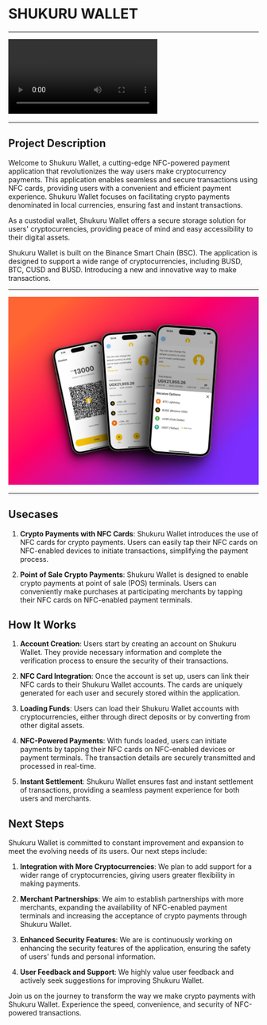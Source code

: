 # SHUKURU WALLET
---
<video align="center">
  <source src="https://github.com/eliashezron/BWC_TokenizedCarbon/assets/60871378/fe681aa2-3c9e-40e7-8d48-77e606774cc9" alt="Video">
</video>

---

## Project Description
Welcome to Shukuru Wallet, a cutting-edge NFC-powered payment application that revolutionizes the way users make cryptocurrency payments. This application enables seamless and secure transactions using NFC cards, providing users with a convenient and efficient payment experience. Shukuru Wallet focuses on facilitating crypto payments denominated in local currencies, ensuring fast and instant transactions.

As a custodial wallet, Shukuru Wallet offers a secure storage solution for users' cryptocurrencies, providing peace of mind and easy accessibility to their digital assets.

Shukuru Wallet is built on the Binance Smart Chain (BSC). The application is designed to support a wide range of cryptocurrencies, including BUSD, BTC, CUSD and BUSD. Introducing a new and innovative way to make transactions.

---
![](assets/skr.jpeg)

---
## Usecases
1. **Crypto Payments with NFC Cards**: Shukuru Wallet introduces the use of NFC cards for crypto payments. Users can easily tap their NFC cards on NFC-enabled devices to initiate transactions, simplifying the payment process.

2. **Point of Sale Crypto Payments**: Shukuru Wallet is designed to enable crypto payments at point of sale (POS) terminals. Users can conveniently make purchases at participating merchants by tapping their NFC cards on NFC-enabled payment terminals.


## How It Works

1. **Account Creation**: Users start by creating an account on Shukuru Wallet. They provide necessary information and complete the verification process to ensure the security of their transactions.

2. **NFC Card Integration**: Once the account is set up, users can link their NFC cards to their Shukuru Wallet accounts. The cards are uniquely generated for each user and securely stored within the application.

3. **Loading Funds**: Users can load their Shukuru Wallet accounts with cryptocurrencies, either through direct deposits or by converting from other digital assets.

4. **NFC-Powered Payments**: With funds loaded, users can initiate payments by tapping their NFC cards on NFC-enabled devices or payment terminals. The transaction details are securely transmitted and processed in real-time.

5. **Instant Settlement**: Shukuru Wallet ensures fast and instant settlement of transactions, providing a seamless payment experience for both users and merchants.

## Next Steps
Shukuru Wallet is committed to constant improvement and expansion to meet the evolving needs of its users. Our next steps include:

1. **Integration with More Cryptocurrencies**: We plan to add support for a wider range of cryptocurrencies, giving users greater flexibility in making payments.

2. **Merchant Partnerships**: We aim to establish partnerships with more merchants, expanding the availability of NFC-enabled payment terminals and increasing the acceptance of crypto payments through Shukuru Wallet.

3. **Enhanced Security Features**: We are is continuously working on enhancing the security features of the application, ensuring the safety of users' funds and personal information.

4. **User Feedback and Support**: We highly value user feedback and actively seek suggestions for improving Shukuru Wallet.

Join us on the journey to transform the way we make crypto payments with Shukuru Wallet. Experience the speed, convenience, and security of NFC-powered transactions.